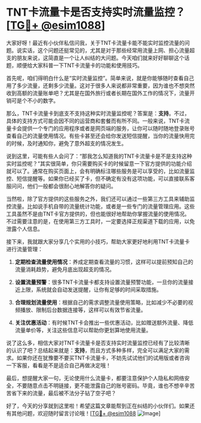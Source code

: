# TNT卡流量卡是否支持实时流量监控？[[TG💪+ @esim1088](https://t.me/s/esim1088)]

大家好呀！最近有小伙伴私信问我，关于TNT卡流量卡能不能实时监控流量的问题。说实话，这个问题还挺常见的，尤其是对于那些经常用流量上网、担心流量超支的朋友来说，这简直是一个让人纠结的大问题。今天咱们就来好好聊聊这个话题，顺便给大家科普一下TNT卡流量卡的功能和使用技巧。

首先呢，咱们得明白什么是“实时流量监控”。简单来说，就是你能够随时查看自己用了多少流量，还剩多少流量。这对于很多人来说都非常重要，因为谁也不想突然收到高额的流量账单吧？尤其是在国外旅行或者长期在国外工作的情况下，流量开销可是个不小的数字。

那么，TNT卡流量卡到底支不支持这种实时流量监控呢？答案是：**支持**。不过，具体的支持方式可能会因不同的运营商和套餐而有所不同。一般来说，TNT卡流量卡会提供一个专门的应用程序或者是网页端的服务，让你可以随时随地登录账号查看自己的流量使用情况。有些卡甚至还会给你发送短信提醒，当你的流量快用完的时候，及时通知你，避免了意外超支的情况发生。

说到这里，可能有些人会问了：“那我怎么知道我的TNT卡流量卡是不是支持这种实时监控呢？”其实很简单，你只需要购买卡的时候留意一下官方提供的功能介绍就可以了。通常在购买页面上，会有明确标注哪些服务是可以享受的，比如流量监控、短信提醒等。如果你已经买了卡，但不确定有没有这项功能，可以直接联系客服问问，他们一般都会很耐心地解答你的疑问。

当然啦，除了官方提供的这些服务之外，我们还可以通过一些第三方工具来辅助监控流量。比如说手机自带的流量统计功能，或者是一些专门的流量管理应用。这些工具虽然不是由TNT卡官方提供的，但也能很好地帮助你掌握流量的使用情况。不过需要注意的是，在使用第三方工具时，一定要选择正规渠道下载的应用，以免泄露个人信息。

接下来，我就跟大家分享几个实用的小技巧，帮助大家更好地利用TNT卡流量卡进行流量管理：

1. **定期检查流量使用情况**：养成定期查看流量的习惯，这样可以提前预知自己的流量消耗趋势，避免月底出现超支的情况。
   
2. **设置流量预警**：很多TNT卡流量卡都支持设置流量预警功能，一旦你的流量接近上限，系统就会自动发送提醒，让你有足够的时间采取措施。

3. **合理规划流量使用**：根据自己的需求调整流量使用策略，比如减少不必要的视频播放、限制后台数据连接等，这样可以有效节省流量。

4. **关注优惠活动**：有时候TNT卡会推出一些优惠活动，比如赠送额外流量、降低流量单价等，关注这些信息可以帮助你更划算地使用流量。

说了这么多，相信大家对TNT卡流量卡是否支持实时流量监控已经有了比较清晰的认识了吧？总结起来就是：**支持**，而且方式多种多样，完全可以满足大家的需求。如果你还在犹豫要不要买TNT卡流量卡，不妨先试试他们的试用版或者咨询一下客服，看看是不是适合自己再做决定哦！

最后，想提醒大家一句，无论使用什么流量卡，都要注意保护个人隐私和网络安全，不要随意点击不明链接，更不能泄露自己的账号密码。毕竟，谁也不想辛辛苦苦省下来的流量，最后被不法分子钻了空子吧？

好了，今天的分享就到这里啦！希望这篇文章能帮到正在纠结的小伙伴们。如果还有其他问题，欢迎随时留言讨论哦！[[TG💪+ @esim1088](https://t.me/s/esim1088) ![Image](https://i.postimg.cc/4NQfJmqS/Snipaste-2025-05-13-00-14-12.png)]
